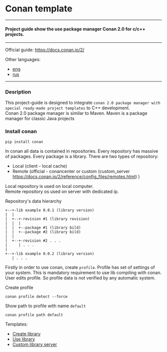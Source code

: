 # Conan template
___
#### Project guide show the use package manager Conan 2.0 for c/c++ projects.
___
Official guide: https://docs.conan.io/2/
  
Other languages:
+ [eng](./README.md)
+ [rus](./doc/README_RUS.md)
___
### Desription
This project-guide is designed to integrate ```conan 2.0 package manager with special ready-made project templates``` to C++ development.  
Conan 2.0 package manager is similar to Maven. Maven is a package manager for classic Java projects

### Install conan
```
pip install conan
```

In conan all data is contained in repositories. Every repository has massive of packages.
Every package is a library.
There are two types of repository:
+ Local (client - local cache)
+ Remote (official - conancenter or custom (custom_server https://docs.conan.io/2/reference/config_files/remotes.html) )

Local repository is used on local computer.  
Remote repository os used on server with dedicated ip.

Repository's data hierarchy
```
+--+-lib example 0.0.1 (library version)
|  |
|  +--+-revision #1 (library revision)
|  |  |
|  |  +--package #1 (library bild)
|  |  +--package #2 (library bild)
|  |
|  +--+-revision #2 . . .
|     | . . .
|
+--+-lib example 0.0.2 (library version)
   | . . .
```
Firstly in order to use conan, create ```profile```. Profile has set of settings of your system.
This is mandatory requirement to use lib compiling with conan.  
User edits profile. So profile data is not verified by any automatic system.

Create profile
```
conan profile detect --force
```
Show path to profile with name ```default```
```
conan profile path default
```
Templates:
+ [Create library](./build-lib-project/README.md)
+ [Use library](build-executable-project/doc/README.md)
+ [Custom library server](conan-server/doc/README.md)
